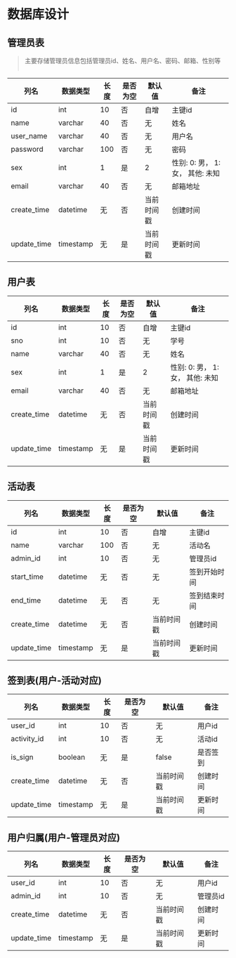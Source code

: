 # 数据库设计

## 管理员表

> 主要存储管理员信息包括管理员id、姓名、用户名、密码、邮箱、性别等
>
> ```sql
> ```

| 列名        | 数据类型  | 长度 | 是否为空 | 默认值     | 备注                             |
| ----------- | --------- | ---- | -------- | ---------- | -------------------------------- |
| id          | int       | 10   | 否       | 自增       | 主键id                           |
| name        | varchar   | 40   | 否       | 无         | 姓名                             |
| user_name   | varchar   | 40   | 否       | 无         | 用户名                           |
| password    | varchar   | 100  | 否       | 无         | 密码                             |
| sex         | int       | 1    | 是       | 2          | 性别: 0: 男， 1: 女， 其他: 未知 |
| email       | varchar   | 40   | 否       | 无         | 邮箱地址                         |
| create_time | datetime  | 无   | 否       | 当前时间戳 | 创建时间                         |
| update_time | timestamp | 无   | 是       | 当前时间戳 | 更新时间                         |

## 用户表

> 

| 列名        | 数据类型  | 长度 | 是否为空 | 默认值     | 备注                             |
| ----------- | --------- | ---- | -------- | ---------- | -------------------------------- |
| id          | int       | 10   | 否       | 自增       | 主键id                           |
| sno         | int       | 10   | 否       | 无         | 学号                             |
| name        | varchar   | 40   | 否       | 无         | 姓名                             |
| sex         | int       | 1    | 是       | 2          | 性别: 0: 男， 1: 女， 其他: 未知 |
| email       | varchar   | 40   | 否       | 无         | 邮箱地址                         |
| create_time | datetime  | 无   | 否       | 当前时间戳 | 创建时间                         |
| update_time | timestamp | 无   | 是       | 当前时间戳 | 更新时间                         |

## 活动表

| 列名        | 数据类型  | 长度 | 是否为空 | 默认值     | 备注         |
| ----------- | --------- | ---- | -------- | ---------- | ------------ |
| id          | int       | 10   | 否       | 自增       | 主键id       |
| name        | varchar   | 100  | 否       | 无         | 活动名       |
| admin_id    | int       | 10   | 否       | 无         | 管理员id     |
| start_time  | datetime  | 无   | 否       | 无         | 签到开始时间 |
| end_time    | datetime  | 无   | 否       | 无         | 签到结束时间 |
| create_time | datetime  | 无   | 否       | 当前时间戳 | 创建时间     |
| update_time | timestamp | 无   | 是       | 当前时间戳 | 更新时间     |

## 签到表(用户-活动对应)

| 列名        | 数据类型  | 长度 | 是否为空 | 默认值     | 备注     |
| ----------- | --------- | ---- | -------- | ---------- | -------- |
| user_id     | int       | 10   | 否       | 无         | 用户id   |
| activity_id | int       | 10   | 否       | 无         | 活动id   |
| is_sign     | boolean   | 无   | 是       | false      | 是否签到 |
| create_time | datetime  | 无   | 否       | 当前时间戳 | 创建时间 |
| update_time | timestamp | 无   | 是       | 当前时间戳 | 更新时间 |

## 用户归属(用户-管理员对应)

| 列名        | 数据类型  | 长度 | 是否为空 | 默认值     | 备注     |
| ----------- | --------- | ---- | -------- | ---------- | -------- |
| user_id     | int       | 10   | 否       | 无         | 用户id   |
| admin_id    | int       | 10   | 否       | 无         | 管理员id |
| create_time | datetime  | 无   | 否       | 当前时间戳 | 创建时间 |
| update_time | timestamp | 无   | 是       | 当前时间戳 | 更新时间 |